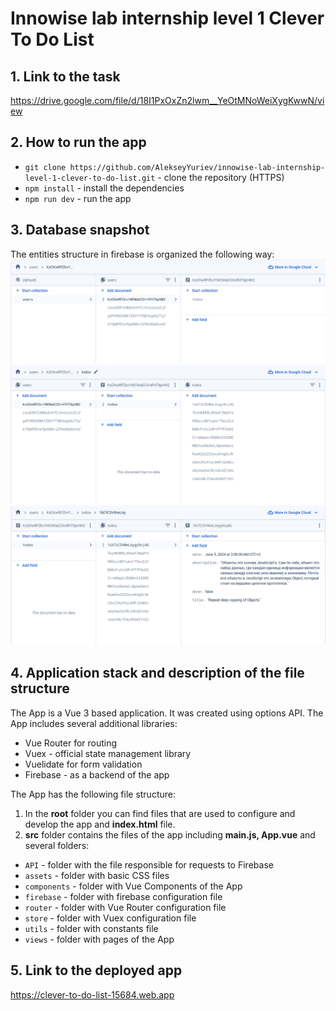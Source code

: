 <h1>Innowise lab internship level 1 Clever To Do List</h1>

<h2>1. Link to the task</h2>

https://drive.google.com/file/d/18I1PxOxZn2lwm__YeOtMNoWeiXygKwwN/view

<h2>2. How to run the app</h2>

- `git clone https://github.com/AlekseyYuriev/innowise-lab-internship-level-1-clever-to-do-list.git` - clone the repository (HTTPS)
- `npm install` - install the dependencies
- `npm run dev` - run the app

<h2>3. Database snapshot</h2>
The entities structure in firebase is organized the following way:

<img width="600" src="./public/firebase1.png" alt="Структура данных Firebase">
<img width="600" src="./public/firebase2.png" alt="Структура данных Firebase">
<img width="600" src="./public/firebase3.png" alt="Структура данных Firebase">

<h2>4. Application stack and description of the file structure</h2>

The App is a Vue 3 based application. It was created using options API. The App includes several additional libraries:

- Vue Router for routing
- Vuex - official state management library
- Vuelidate for form validation
- Firebase - as a backend of the app

The App has the following file structure:

1. In the <strong>root</strong> folder you can find files that are used to configure and develop the app and <strong>index.html</strong> file.
   <br>
2. <strong>src</strong> folder contains the files of the app including <strong>main.js, App.vue</strong> and several folders:

- `API` - folder with the file responsible for requests to Firebase
- `assets` - folder with basic CSS files
- `components` - folder with Vue Components of the App
- `firebase` - folder with firebase configuration file
- `router` - folder with Vue Router configuration file
- `store` - folder with Vuex configuration file
- `utils` - folder with constants file
- `views` - folder with pages of the App

<h2>5. Link to the deployed app</h2>

https://clever-to-do-list-15684.web.app
